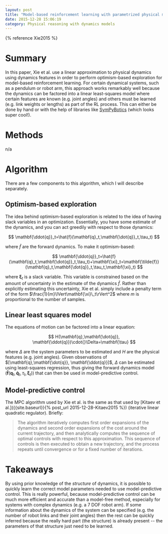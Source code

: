 ```yaml
---
layout: post
title: "Model-based reinforcement learning with parametrized physical models and optimism-driven exploration"
date: 2015-12-28 15:06:19
category: Physical reasoning with dynamics models
---
```


{% reference Xie2015 %}

# Summary

In this paper, Xie et al. use a linear approximation to physical dynamics using dynamics features in order to perform optimism-based exploration for model-based reinforcement learning. For certain dynamical systems, such as a pendulum or robot arm, this approach works remarkably well because the dynamics can be factored into a linear least-squares model where certain features are known (e.g. joint angles) and others must be learned (e.g. link weights or lengths) as part of the RL process. This can either be done by hand or with the help of libraries like [SymPyBotics](https://github.com/cdsousa/sympybotics) (which looks super cool!).

# Methods

n/a

# Algorithm

There are a few components to this algorithm, which I will describe separately.

## Optimism-based exploration

The idea behind optimism-based exploration is related to the idea of having slack variables in an optimization. Essentially, you have some estimate of the dynamics, and you can act greedily with respect to those dynamics:

$$
\mathbf{\ddot{q}}_t=\hat{f}(\mathbf{q}_t,\mathbf{\dot{q}}_t,\tau_t)
$$

where $\hat{f}$ are the forward dynamics. To make it optimism-based:

$$
\mathbf{\ddot{q}}_t=\hat{f}(\mathbf{q}_t,\mathbf{\dot{q}}_t,\tau_t)+\mathbf{\xi}_t=\mathbf{\tilde{f}}(\mathbf{q}_t,\mathbf{\dot{q}}_t,\tau_t,\mathbf{\xi}_t)
$$

where $\mathbf{\xi}_t$ is a slack variable. This variable is constrained based on the amount of uncertainty in the estimate of the dynamics $\hat{f}$. Rather than explicitly estimating this uncertainty, Xie et al. simply include a penalty term of the form $\frac{1}{m}\lVert\mathbf{\xi}\_t\rVert^2$ where $m$ is proportional to the number of samples.

## Linear least squares model

The equations of motion can be factored into a linear equation:

$$
H(\mathbf{q},\mathbf{\dot{q}}, \mathbf{\ddot{q}})\cdot{}\Delta=\mathbf{\tau}
$$

where $\Delta$ are the system parameters to be estimated and $H$ are the physical features (e.g. joint angles). Given observations of $[\mathbf{q},\mathbf{\dot{q}}, \mathbf{\ddot{q}}]$, $\Delta$ can be estimated using least-squares regression, thus giving the forward dynamics model ($\mathbf{\tilde{f}}(\mathbf{q}_t,\mathbf{\dot{q}}_t,\tau_t,\mathbf{\xi}_t)$) that can then be used in model-predictive control.

## Model-predictive control

The MPC algorithm used by Xie et al. is the same as that used by [Kitaev et al.]({{site.baseurl}}{% post_url 2015-12-28-Kitaev2015 %}) (iterative linear quadratic regulator). Briefly:

> The algorithm iteratively computes first order expansions of the dynamics and second order expansions of the cost around the current trajectory, and then analytically computes the sequence of optimal controls with respect to this approximation. This sequence of controls is then executed to obtain a new trajectory, and the process repeats until convergence or for a fixed number of iterations.

# Takeaways

By using prior knowledge of the *structure* of dynamics, it is possible to quickly learn the correct model parameters needed to use model-predictive control. This is really powerful, because model-predictive control can be much more efficient and accurate than a model-free method, especially for systems with complex dynamics (e.g. a 7 DOF robot arm). If some information about the dynamics of the system can be specified (e.g. the number of robot links and their joint angles) then the rest can be quickly inferred because the really hard part (the structure) is already present -- the parameters of that structure just need to be learned.